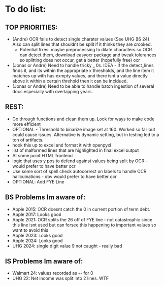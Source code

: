 # To do list:
## TOP PRIORITIES:
- (Andre) OCR fails to detect single charater values (See UHG BS 24). Also can split lines that shouldnt be split if it thinks they are crooked. 
    - Potential fixes: maybe preprocessing to dilate characters so OCR can detect them, download easyocr package and tweak tolerances so splitting does not occur, get a better (hopefully free) ocr
- (Jonas or Andre) Need to handle tricky _ 0s. IDEA - if the detect_lines finds it, and its within the appropriate x thresholds, and the line item it matches up with has exmpty values, and there isnt a value directly above it within a certain threhold then it can be incldued. 
- (Jonas or Andre) Need to be able to handle batch ingestion of several docs especially with overlapping years.
## REST:
- Go through functions and clean them up. Look for ways to make code more efficient
- OPTIONAL - Threshold to binarize image set at 160. Worked so far but could cause issues. Alternative is dynamic setting, but in testing led to a ton of artifacts. 
- hook this up to excel and format it with openpyxl
- list of malformed lines that are highlighted in final excel output
- At some point HTML frontend 
- logic that uses y pos to defend against values being split by OCR - would prefer to have better ocr
- Use some sort of spell check autocorrect on labels to handle OCR hallcuinations - obv would prefer to have better ocr
- OPTIONAL: Add FYE Line

## BS Problems Im aware of:
- Apple 2015: OCR doesnt catch the 0 in current portion of term debt.
- Apple 2017: Looks good
- Apple 2021: OCR splits the 26 off of FYE line - not catastrophic since this line isnt used but can forsee this happening to important values so want to avoid this
- Apple 2023: Looks good
- Apple 2024: Looks good
- UHG 2024: single digit value 9 not caught - really bad

## IS Problems Im aware of:
- Walmart 24: values recorded as -- for 0
- UHG 22: Net income was split into 2 lines. WTF

